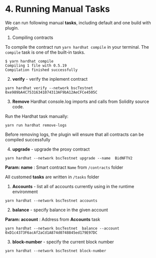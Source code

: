# 4. Running Manual Tasks

We can run following manual **tasks**, including default and one build with plugin.

1) Compiling contracts

To compile the contract run `yarn hardhat compile` in your terminal. The `compile` task is one of the built-in tasks.

```
$ yarn hardhat compile
Compiling 1 file with 0.5.19
Compilation finished successfully
```

2) **verify** - verify the inplement contract
```
yarn hardhat verify --network bscTestnet 0xe989bA4C75316341074313AF9bA12AeCFCe4505C
```

3) **Remove** Hardhat console.log imports and calls from Solidity source code.

Run the Hardhat task manually:
```
yarn run hardhat remove-logs
```
Before removing logs, the plugin will ensure that all contracts can be compiled successfully

4) **upgrade** - upgrade the proxy contract
```
yarn hardhat --network bscTestnet upgrade --name  BidNFTV2
```

**Param: name** : Smart contract `Name` from `/contracts` folder

All customed **tasks** are written in `/tasks` folder

1) **Accounts** - list all of accounts currently using in the runtime environment

```
yarn hardhat --network bscTestnet accounts
```
2) **balance** - specify balance in the given account 

**Param: account** : Address from **Accounts** task 

```
yarn hardhat --network bscTestnet  balance --account 0xD1c4373F6acAf2aCd1A874d0748845ed179E97DC
```
3) **block-number** - specify the current block number
```
yarn hardhat --network bscTestnet block-number
```

